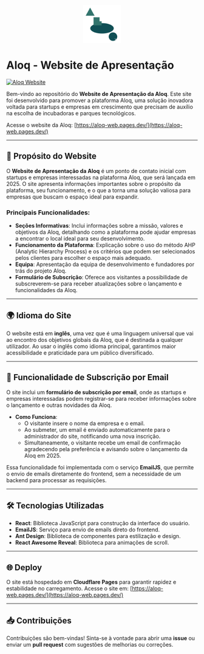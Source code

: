 <p align="center">
  <img src="public/img/logo-nobg.png" alt="Aloq Logo" width="100"/>
</p>

# Aloq - Website de Apresentação

[![Aloq Website](https://img.shields.io/badge/access-Aloq%20Website-blue?style=for-the-badge&logo=google-chrome)](https://aloq-web.pages.dev/)

Bem-vindo ao repositório do **Website de Apresentação da Aloq**. Este site foi desenvolvido para promover a plataforma Aloq, uma solução inovadora voltada para startups e empresas em crescimento que precisam de auxílio na escolha de incubadoras e parques tecnológicos.

Acesse o website da Aloq: [https://aloq-web.pages.dev/](https://aloq-web.pages.dev/)

---

## 📝 Propósito do Website

O **Website de Apresentação da Aloq** é um ponto de contato inicial com startups e empresas interessadas na plataforma Aloq, que será lançada em 2025. O site apresenta informações importantes sobre o propósito da plataforma, seu funcionamento, e o que a torna uma solução valiosa para empresas que buscam o espaço ideal para expandir.

### Principais Funcionalidades:

- **Seções Informativas**: Inclui informações sobre a missão, valores e objetivos da Aloq, detalhando como a plataforma pode ajudar empresas a encontrar o local ideal para seu desenvolvimento.
- **Funcionamento da Plataforma**: Explicação sobre o uso do método AHP (Analytic Hierarchy Process) e os critérios que podem ser selecionados pelos clientes para escolher o espaço mais adequado.
- **Equipa**: Apresentação da equipa de desenvolvimento e fundadores por trás do projeto Aloq.
- **Formulário de Subscrição**: Oferece aos visitantes a possibilidade de subscreverem-se para receber atualizações sobre o lançamento e funcionalidades da Aloq.

---

## 🌍 Idioma do Site

O website está em **inglês**, uma vez que é uma linguagem universal que vai ao encontro dos objetivos globais da Aloq, que é destinada a qualquer utilizador. Ao usar o inglês como idioma principal, garantimos maior acessibilidade e praticidade para um público diversificado.

---

## 🚀 Funcionalidade de Subscrição por Email

O site inclui um **formulário de subscrição por email**, onde as startups e empresas interessadas podem registrar-se para receber informações sobre o lançamento e outras novidades da Aloq. 

- **Como Funciona**:
   - O visitante insere o nome da empresa e o email.
   - Ao submeter, um email é enviado automaticamente para o administrador do site, notificando uma nova inscrição.
   - Simultaneamente, o visitante recebe um email de confirmação agradecendo pela preferência e avisando sobre o lançamento da Aloq em 2025.

Essa funcionalidade foi implementada com o serviço **EmailJS**, que permite o envio de emails diretamente do frontend, sem a necessidade de um backend para processar as requisições.

---

## 🛠 Tecnologias Utilizadas

- **React**: Biblioteca JavaScript para construção da interface do usuário.
- **EmailJS**: Serviço para envio de emails direto do frontend.
- **Ant Design**: Biblioteca de componentes para estilização e design.
- **React Awesome Reveal**: Biblioteca para animações de scroll.

---

## 🌐 Deploy

O site está hospedado em **Cloudflare Pages** para garantir rapidez e estabilidade no carregamento. Acesse o site em: [https://aloq-web.pages.dev/](https://aloq-web.pages.dev/)

---

## 📥 Contribuições

Contribuições são bem-vindas! Sinta-se à vontade para abrir uma **issue** ou enviar um **pull request** com sugestões de melhorias ou correções.